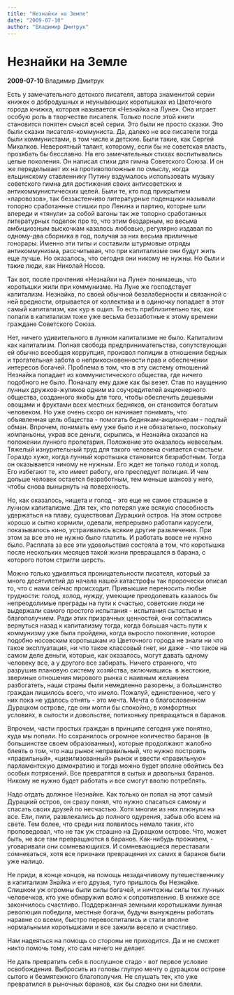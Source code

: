 ```yaml
---
title: "Незнайки на Земле"
date: "2009-07-10"
author: "Владимир Дмитрук"
---
```


# Незнайки на Земле

**2009-07-10** Владимир Дмитрук

Есть у замечательного детского писателя, автора знаменитой серии книжек о добродушных и неунывающих коротышках из Цветочного города книжка, которая называется «Незнайка на Луне». Она играет особую роль в творчестве писателя. Только после этой книги становится понятен смысл всей серии. Это были не просто сказки. Это были сказки писателя-коммуниста. Да, далеко не все писатели тогда были коммунистами, в том числе и детские. Были такие, как Сергей Михалков. Невероятный талант, которому, если бы не советская власть, прозябать бы бесславно. На его замечательных стихах воспитывались целые поколения. Он написал стихи для гимна Советского Союза. И он же переделывает их на противоположные по смыслу, когда ельцинскому ставленнику Путину вздумалось использовать музыку советского гимна для достижения своих антисоветских и антикоммунистических целей. Были те, кто под прикрытием «паровозов», так беззастенчиво литературные поденщики называли топорно сработанные стишки про Ленина и партию, которые шли впереди и «тянули» за собой вагоны так же топорно сработанных литературных поделок про то, что этим бездарным, но весьма амбициозным выскочкам казалось любовью, регулярно издавал по одному-два сборника в год, получая за них весьма приличные гонорары. Именно эти типы и составили штурмовые отряды антикоммунизма, рассчитывая, что при капитализме они будут жить еще лучше. Но оказалось, что сегодня они никому не нужны. Но были и такие люди, как Николай Носов.

Так вот, после прочтения «Незнайки на Луне» понимаешь, что коротышки жили при коммунизме. На Луне же господствует капитализм. Незнайка, по своей обычной безалаберности и связанной с ней вредности, отрывается от коллектива и в одиночку попадает в этот самый капитализм, как кур в ощип. То есть приблизительно так, как попали в капитализм тоже уже весьма беззаботные к этому времени граждане Советского Союза.

Нет, ничего удивительного в лунном капитализме не было. Капитализм как капитализм. Полная свобода предпринимательства, сопутствующая ей обычно всеобщая коррупция, произвол полиции в отношении бедных и трогательная забота о неприкосновенности прав и обеспечении интересов богачей. Проблема в том, что в эту систему отношений Незнайка попадает из коммунистического общества, где ничего подобного не было. Поначалу ему даже как бы везет. Став по наущению лунных дружков-жуликов одним из соучредителей акционерного общества, созданного якобы для того, чтобы обеспечить дешевыми овощами и фруктами всех местных бедняков, он становится богатым человеком. Но уже очень скоро он начинает понимать, что объявленная цель общества - помогать беднякам-акционерам - подлый обман. Впрочем, понимать ему уже было и не обязательно, поскольку компаньоны, украв все деньги, скрылись, и Незнайка оказался на положении лунного пролетария. Положение это оказалось невеселым. Тяжелый изнурительный труд для такого человека считается счастьем. Гораздо хуже, когда лунный коротышка становится безработным. Тогда он оказывается никому не нужным. Его ждет не только голод и холод. Его избегают те, кто имеет работу, его преследует полиция. И чем дольше человек остается безработным, тем меньше шансов у него, чтобы снова вынырнуть на поверхность.

Но, как оказалось, нищета и голод - это еще не самое страшное в лунном капитализме. Для тех, кто потерял уже всякую способность удержаться на плаву, существовал Дурацкий остров. На этом острове хорошо и сытно кормили, одевали, непрерывно работали карусели, показывалось кино, устраивались всякие другие развлечения. При этом за все это не нужно было платить. И работать вовсе не нужно было. Расплата за все эти удовольствия состояла в том, что коротышка после нескольких месяцев такой жизни превращался в барана, с которого потом стригли шерсть.

Можно только удивляться проницательности писателя, который за много десятилетий до начала нашей катастрофы так пророчески описал то, что с нами сейчас происходит. Привыкшие переносить любые трудности: голод, холод, нужду, умеющие преодолевать казалось бы непреодолимые преграды на пути к счастью, советские люди не выдержали самого простого испытания - испытания сытостью и благополучием. Ради этих призрачных ценностей, они согласились вернуться назад к капитализму тогда, когда большая часть пути к коммунизму уже была пройдена, когда выросло поколение, которое подобно носовским коротышкам из Цветочного города не знали ни что такое эксплуатация, ни что такое классовый гнет, ни даже - что такое на самом деле деньги, которые, как оказалось, могут давать одному человеку все, а у другого все забирать. Ничего странного, что разрушив плановую систему хозяйства, включившись  в жестокие, звериные отношения мирового рынка с наивным желанием разбогатеть, наши страны были немедленно разорены, а большинство граждан лишилось всего, что имело. Пожалуй, единственное, чего у них пока не удалось отнять - это мечта. Мечта о благословенном Дурацком острове, где они могли бы спокойно, в комфортных условиях, в сытости и довольстве, потихоньку превращаться в баранов.

Впрочем, части простых граждан в принципе сегодня уже понятно, куда мы попали. Но сохранилось огромное количество баранов (в большинстве своем образованных), которые продолжают жалобно блеять о том, что наш рынок неправильный, что нужно построить «правильный», «цивилизованный» рынок и ввести «правильную» парламентскую демократию и тогда можно будет вполне обойтись без особых потрясений. Все превратятся в сытых и довольных баранов. Никому не нужно будет работать и все смогут вволю потреблять.

Надо отдать должное Незнайке. Как только он попал на этот самый Дурацкий остров, он сразу понял, что нужно спасаться самому и спасать своих друзей по несчастью. Хотя многие из них плюнули на все. Ели, пили, развлекались до полного одурения, забыв обо всем на свете. Тем более, что среди них появилось немало таких, кто проповедовал, что не так уж страшно на Дурацком острове. Что, может быть, не все там превращаются в баранов. Как-нибудь проживем, - уговаривали они сомневающихся. И сомневающиеся переставали сомневаться, хотя все признаки превращения их самих в баранов были уже налицо.

Не приди, в конце концов, на помощь незадачливому путешественнику в капитализм Знайка и его друзья, туго пришлось бы Незнайке. Слишком уж огромны были силы богачей, и ничтожны силы тех лунных человечков, кто уже обнаружил волю к сопротивлению. В книжке все закончилось счастливо. Поддержанная земными коротышками лунная революция победила, местные богачи, будучи вынуждены работать наравне со всеми, быстро перевоспитались и стали вполне нормальными коротышками и все зажили весело и счастливо.

Нам надеяться на помощь со стороны не приходится. Да и не сможет никто помочь тому, кто сам ничего не делает.

Не дать превратить себя в послушное стадо - вот первое условие освобождения. Выбросить из головы глупую мечту о дурацком острове сытого и безмятежного благополучия. Не слушать тех, кто уже превратился в рыночных баранов, как бы сладко они ни блеяли.